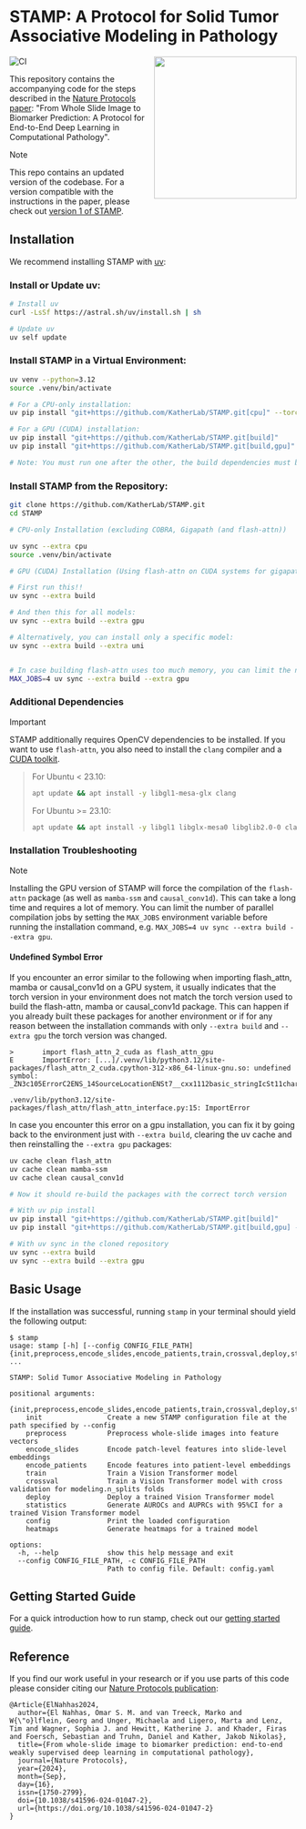 # STAMP: A Protocol for Solid Tumor Associative Modeling in Pathology

<img src="docs/STAMP_logo.svg" width="250px" align="right"></img>

![CI](https://github.com/KatherLab/STAMP/actions/workflows/ci.yml/badge.svg)

This repository contains the accompanying code for the steps described in the [Nature Protocols paper][stamp paper]:
"From Whole Slide Image to Biomarker Prediction:
A Protocol for End-to-End Deep Learning in Computational Pathology".

> [!NOTE]
> This repo contains an updated version of the codebase.
> For a version compatible with the instructions in the paper,
> please check out [version 1 of STAMP][stamp v1].

[stamp paper]: https://www.nature.com/articles/s41596-024-01047-2 "From whole-slide image to biomarker prediction: end-to-end weakly supervised deep learning in computational pathology"
[stamp v1]: https://github.com/KatherLab/STAMP/tree/v1

## Installation

We recommend installing STAMP with [uv](https://docs.astral.sh/uv/):

### Install or Update uv:

```bash
# Install uv
curl -LsSf https://astral.sh/uv/install.sh | sh

# Update uv
uv self update
```

### Install STAMP in a Virtual Environment:

```bash
uv venv --python=3.12
source .venv/bin/activate

# For a CPU-only installation:
uv pip install "git+https://github.com/KatherLab/STAMP.git[cpu]" --torch-backend=cpu

# For a GPU (CUDA) installation:
uv pip install "git+https://github.com/KatherLab/STAMP.git[build]"
uv pip install "git+https://github.com/KatherLab/STAMP.git[build,gpu]" --no-build-isolation

# Note: You must run one after the other, the build dependencies must be installed first!
```

### Install STAMP from the Repository:

```bash
git clone https://github.com/KatherLab/STAMP.git
cd STAMP
```


```bash
# CPU-only Installation (excluding COBRA, Gigapath (and flash-attn))

uv sync --extra cpu
source .venv/bin/activate
```

```bash
# GPU (CUDA) Installation (Using flash-attn on CUDA systems for gigapath and other models)

# First run this!!
uv sync --extra build

# And then this for all models:
uv sync --extra build --extra gpu

# Alternatively, you can install only a specific model:
uv sync --extra build --extra uni


# In case building flash-attn uses too much memory, you can limit the number of parallel compilation jobs:
MAX_JOBS=4 uv sync --extra build --extra gpu
```

### Additional Dependencies

> [!IMPORTANT]
> STAMP additionally requires OpenCV dependencies to be installed. If you want to use `flash-attn`, you also need to install the `clang` compiler and a [CUDA toolkit](https://developer.nvidia.com/cuda-downloads).
>

> For Ubuntu < 23.10:
> ```bash
> apt update && apt install -y libgl1-mesa-glx clang
> ```
>
> For Ubuntu >= 23.10:
> ```bash
> apt update && apt install -y libgl1 libglx-mesa0 libglib2.0-0 clang
> ```


### Installation Troubleshooting

> [!NOTE]
> Installing the GPU version of STAMP will force the compilation of the `flash-attn` package (as well as `mamba-ssm` and `causal_conv1d`). This can take a long time and requires a lot of memory. You can limit the number of parallel compilation jobs by setting the `MAX_JOBS` environment variable before running the installation command, e.g. `MAX_JOBS=4 uv sync --extra build --extra gpu`.


#### Undefined Symbol Error

If you encounter an error similar to the following when importing flash_attn, mamba or causal_conv1d on a GPU system, it usually indicates that the torch version in your environment does not match the torch version used to build the flash-attn, mamba or causal_conv1d package. This can happen if you already built these packages for another environment or if for any reason between the installation commands with only `--extra build` and `--extra gpu` the torch version was changed.

```
>       import flash_attn_2_cuda as flash_attn_gpu
E       ImportError: [...]/.venv/lib/python3.12/site-packages/flash_attn_2_cuda.cpython-312-x86_64-linux-gnu.so: undefined symbol: _ZN3c105ErrorC2ENS_14SourceLocationENSt7__cxx1112basic_stringIcSt11char_traitsIcESaIcEEE

.venv/lib/python3.12/site-packages/flash_attn/flash_attn_interface.py:15: ImportError
```

In case you encounter this error on a gpu installation, you can fix it by going back to the environment just with `--extra build`, clearing the uv cache and then reinstalling the `--extra gpu` packages:

```bash
uv cache clean flash_attn
uv cache clean mamba-ssm
uv cache clean causal_conv1d

# Now it should re-build the packages with the correct torch version

# With uv pip install
uv pip install "git+https://github.com/KatherLab/STAMP.git[build]"
uv pip install "git+https://github.com/KatherLab/STAMP.git[build,gpu] --no-build-isolation"

# With uv sync in the cloned repository
uv sync --extra build
uv sync --extra build --extra gpu
```


## Basic Usage

If the installation was successful, running `stamp` in your terminal should yield the following output:
```
$ stamp
usage: stamp [-h] [--config CONFIG_FILE_PATH] {init,preprocess,encode_slides,encode_patients,train,crossval,deploy,statistics,config,heatmaps} ...

STAMP: Solid Tumor Associative Modeling in Pathology

positional arguments:
  {init,preprocess,encode_slides,encode_patients,train,crossval,deploy,statistics,config,heatmaps}
    init                Create a new STAMP configuration file at the path specified by --config
    preprocess          Preprocess whole-slide images into feature vectors
    encode_slides       Encode patch-level features into slide-level embeddings
    encode_patients     Encode features into patient-level embeddings
    train               Train a Vision Transformer model
    crossval            Train a Vision Transformer model with cross validation for modeling.n_splits folds
    deploy              Deploy a trained Vision Transformer model
    statistics          Generate AUROCs and AUPRCs with 95%CI for a trained Vision Transformer model
    config              Print the loaded configuration
    heatmaps            Generate heatmaps for a trained model

options:
  -h, --help            show this help message and exit
  --config CONFIG_FILE_PATH, -c CONFIG_FILE_PATH
                        Path to config file. Default: config.yaml
```

## Getting Started Guide

For a quick introduction how to run stamp,
check out our [getting started guide](getting-started.md).

## Reference

If you find our work useful in your research
or if you use parts of this code
please consider citing our [Nature Protocols publication](https://www.nature.com/articles/s41596-024-01047-2):
```
@Article{ElNahhas2024,
  author={El Nahhas, Omar S. M. and van Treeck, Marko and W{\"o}lflein, Georg and Unger, Michaela and Ligero, Marta and Lenz, Tim and Wagner, Sophia J. and Hewitt, Katherine J. and Khader, Firas and Foersch, Sebastian and Truhn, Daniel and Kather, Jakob Nikolas},
  title={From whole-slide image to biomarker prediction: end-to-end weakly supervised deep learning in computational pathology},
  journal={Nature Protocols},
  year={2024},
  month={Sep},
  day={16},
  issn={1750-2799},
  doi={10.1038/s41596-024-01047-2},
  url={https://doi.org/10.1038/s41596-024-01047-2}
}
```
